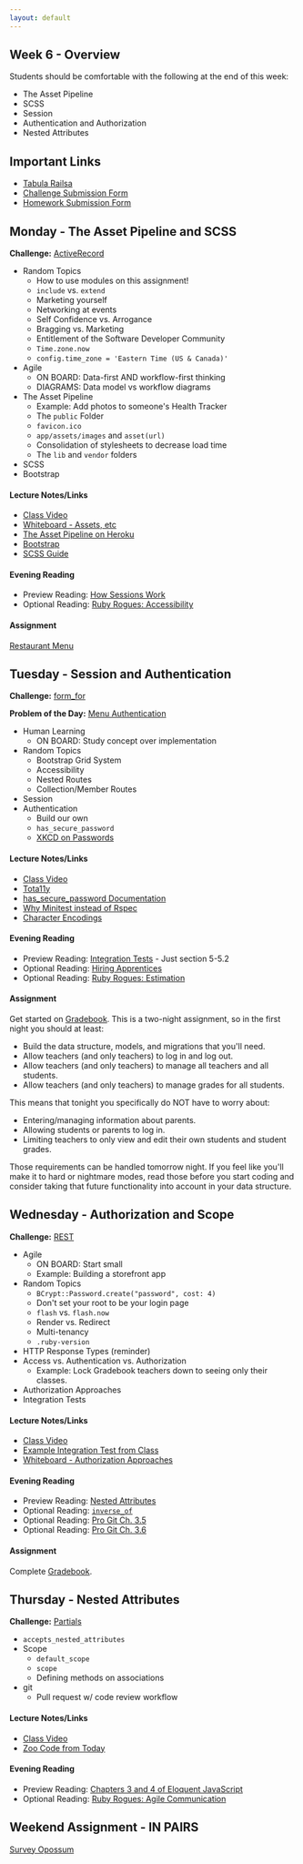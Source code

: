 ```yaml
---
layout: default
---
```


## Week 6 - Overview

Students should be comfortable with the following at the end of this week:

* The Asset Pipeline
* SCSS
* Session
* Authentication and Authorization
* Nested Attributes


## Important Links

* [Tabula Railsa](https://github.com/tiyd-rails-2015-08/tabula_railsa)
* [Challenge Submission Form](http://goo.gl/forms/JhvP6hX7VN)
* [Homework Submission Form](http://goo.gl/forms/2Gki2xhdO6)


## Monday - The Asset Pipeline and SCSS

**Challenge:** [ActiveRecord](https://github.com/masonfmatthews/rails_assignments/blob/master/challenges/rails_active_record.md)

* Random Topics
  * How to use modules on this assignment!
  * `include` vs. `extend`
  * Marketing yourself
  * Networking at events
  * Self Confidence vs. Arrogance
  * Bragging vs. Marketing
  * Entitlement of the Software Developer Community
  * `Time.zone.now`
  * `config.time_zone = 'Eastern Time (US & Canada)'`
* Agile
  * ON BOARD: Data-first AND workflow-first thinking
  * DIAGRAMS: Data model vs workflow diagrams
* The Asset Pipeline
  * Example: Add photos to someone's Health Tracker
  * The `public` Folder
  * `favicon.ico`
  * `app/assets/images` and `asset(url)`
  * Consolidation of stylesheets to decrease load time
  * The `lib` and `vendor` folders
* SCSS
* Bootstrap

#### Lecture Notes/Links

* [Class Video](https://youtu.be/eLjKU24uPeQ)
* [Whiteboard - Assets, etc](http://tiyd-rails.s3.amazonaws.com/pictures/uploaded_files/000/000/043/original/app_lib_vendor.jpg?1444071405)
* [The Asset Pipeline on Heroku](https://devcenter.heroku.com/articles/rails-4-asset-pipeline)
* [Bootstrap](http://getbootstrap.com/)
* [SCSS Guide](http://sass-lang.com/)

#### Evening Reading

* Preview Reading: [How Sessions Work](http://www.justinweiss.com/articles/how-rails-sessions-work/)
* Optional Reading: [Ruby Rogues: Accessibility](https://devchat.tv/ruby-rogues/119-rr-accessibility-with-brian-hogan)

#### Assignment

[Restaurant Menu](https://github.com/tiyd-rails-2015-08/restaurant_menu)


## Tuesday - Session and Authentication

**Challenge:** [form_for](https://github.com/masonfmatthews/rails_assignments/blob/master/challenges/rails_form_for.md)

**Problem of the Day:** [Menu Authentication](https://github.com/masonfmatthews/rails_assignments/blob/master/exercises/menu_authentication)

* Human Learning
  * ON BOARD: Study concept over implementation
* Random Topics
  * Bootstrap Grid System
  * Accessibility
  * Nested Routes
  * Collection/Member Routes
* Session
* Authentication
  * Build our own
  * `has_secure_password`
  * [XKCD on Passwords](https://xkcd.com/936/)

#### Lecture Notes/Links

* [Class Video](https://youtu.be/7Mseg100Hsc)
* [Tota11y](http://khan.github.io/tota11y/)
* [has_secure_password Documentation](http://api.rubyonrails.org/classes/ActiveModel/SecurePassword/ClassMethods.html)
* [Why Minitest instead of Rspec](http://brandonhilkert.com/blog/7-reasons-why-im-sticking-with-minitest-and-fixtures-in-rails/)
* [Character Encodings](http://www.joelonsoftware.com/articles/Unicode.html)

#### Evening Reading

* Preview Reading: [Integration Tests](http://guides.rubyonrails.org/testing.html#integration-testing) - Just section 5-5.2
* Optional Reading: [Hiring Apprentices](https://push.cx/2015/hiring-apprentices)
* Optional Reading: [Ruby Rogues: Estimation](http://devchat.tv/ruby-rogues/035-rr-estimation)

#### Assignment

Get started on [Gradebook](https://github.com/tiyd-rails-2015-08/gradebook).  This is a two-night assignment, so in the first night you should at least:

* Build the data structure, models, and migrations that you'll need.
* Allow teachers (and only teachers) to log in and log out.
* Allow teachers (and only teachers) to manage all teachers and all students.
* Allow teachers (and only teachers) to manage grades for all students.

This means that tonight you specifically do NOT have to worry about:

* Entering/managing information about parents.
* Allowing students or parents to log in.
* Limiting teachers to only view and edit their own students and student grades.

Those requirements can be handled tomorrow night.  If you feel like you'll make it to hard or nightmare modes, read those before you start coding and consider taking that future functionality into account in your data structure.


## Wednesday - Authorization and Scope

**Challenge:** [REST](https://github.com/masonfmatthews/rails_assignments/blob/master/challenges/rails_rest.md)

* Agile
  * ON BOARD: Start small
  * Example: Building a storefront app
* Random Topics
  * `BCrypt::Password.create("password", cost: 4)`
  * Don't set your root to be your login page
  * `flash` vs. `flash.now`
  * Render vs. Redirect
  * Multi-tenancy
  * `.ruby-version`
* HTTP Response Types (reminder)
* Access vs. Authentication vs. Authorization
  * Example: Lock Gradebook teachers down to seeing only their classes.
* Authorization Approaches
* Integration Tests

#### Lecture Notes/Links

* [Class Video](https://youtu.be/nTgKPzwamLA)
* [Example Integration Test from Class](w6-3/login_logout_test.rb)
* [Whiteboard - Authorization Approaches](http://tiyd-rails.s3.amazonaws.com/pictures/uploaded_files/000/000/046/original/page_control.jpg?1444247820)

#### Evening Reading

* Preview Reading: [Nested Attributes](http://api.rubyonrails.org/classes/ActiveRecord/NestedAttributes/ClassMethods.html)
* Optional Reading: [`inverse_of`](http://viget.com/extend/exploring-the-inverse-of-option-on-rails-model-associations)
* Optional Reading: [Pro Git Ch. 3.5](http://git-scm.com/book/en/v2/Git-Branching-Remote-Branches)
* Optional Reading: [Pro Git Ch. 3.6](http://git-scm.com/book/en/v2/Git-Branching-Rebasing)

#### Assignment

Complete [Gradebook](https://github.com/tiyd-rails-2015-08/gradebook).


## Thursday - Nested Attributes

**Challenge:** [Partials](https://github.com/masonfmatthews/rails_assignments/blob/master/challenges/rails_partials.md)

<!-- **Problem of the Day:** [Mass Grade Assignment](https://github.com/masonfmatthews/rails_assignments/blob/master/exercises/mass_grade_assignment) -->

* `accepts_nested_attributes`
* Scope
  * `default_scope`
  * `scope`
  * Defining methods on associations
* git
  * Pull request w/ code review workflow

#### Lecture Notes/Links

* [Class Video](https://youtu.be/YYMdrzw4-jI)
* [Zoo Code from Today](https://github.com/tiyd-rails-2015-08/zoo_example)

#### Evening Reading

* Preview Reading: [Chapters 3 and 4 of Eloquent JavaScript](http://eloquentjavascript.net/)
* Optional Reading: [Ruby Rogues: Agile Communication](http://devchat.tv/ruby-rogues/049-rr-agile-communication-with-angela-harms)

## Weekend Assignment - IN PAIRS

[Survey Opossum](https://github.com/tiyd-rails-2015-08/survey_opossum)

<!--
Thursday afternoon to Friday morning:

  1. Create an ERD for the data structure needed to accomplish this.
  2. Create a new Rails app with all models and migrations needed for this project.
  3. Scaffold the Survey class.  That's where most of your work will be done.
  4. Make sure that your scaffolded test suite runs.
  5. Deploy to Heroku.  Make sure that you can migrate and load a page (any page) in your browser without errors.
-->
